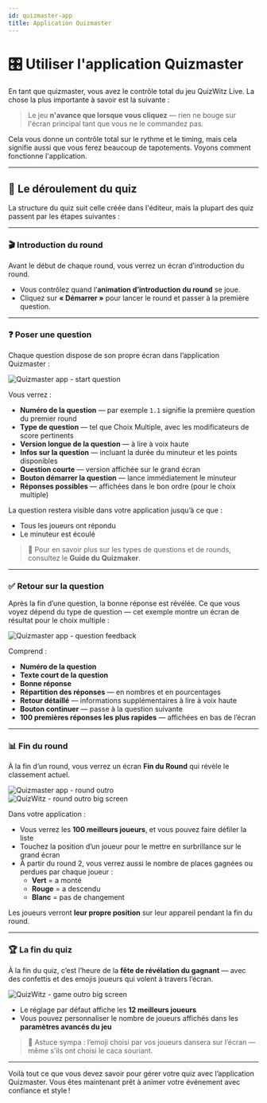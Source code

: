 ```yaml
---
id: quizmaster-app
title: Application Quizmaster
---
```


# 🎛️ Utiliser l'application Quizmaster

En tant que quizmaster, vous avez le contrôle total du jeu QuizWitz Live. La chose la plus importante à savoir est la suivante :

> Le jeu **n'avance que lorsque vous cliquez** — rien ne bouge sur l'écran principal tant que vous ne le commandez pas.

Cela vous donne un contrôle total sur le rythme et le timing, mais cela signifie aussi que vous ferez beaucoup de tapotements. Voyons comment fonctionne l'application.

---

## 🔁 Le déroulement du quiz

La structure du quiz suit celle créée dans l'éditeur, mais la plupart des quiz passent par les étapes suivantes :

---

### 🎬 Introduction du round

Avant le début de chaque round, vous verrez un écran d’introduction du round.

- Vous contrôlez quand l’**animation d’introduction du round** se joue.
- Cliquez sur **« Démarrer »** pour lancer le round et passer à la première question.

---

### ❓ Poser une question

Chaque question dispose de son propre écran dans l’application Quizmaster :

![Quizmaster app - start question](/images/quizmaster-app-start-question.png)

Vous verrez :

- **Numéro de la question** — par exemple `1.1` signifie la première question du premier round
- **Type de question** — tel que Choix Multiple, avec les modificateurs de score pertinents
- **Version longue de la question** — à lire à voix haute
- **Infos sur la question** — incluant la durée du minuteur et les points disponibles
- **Question courte** — version affichée sur le grand écran
- **Bouton démarrer la question** — lance immédiatement le minuteur
- **Réponses possibles** — affichées dans le bon ordre (pour le choix multiple)

La question restera visible dans votre application jusqu’à ce que :

- Tous les joueurs ont répondu
- Le minuteur est écoulé

> 🔎 Pour en savoir plus sur les types de questions et de rounds, consultez le **Guide du Quizmaker**.

---

### ✅ Retour sur la question

Après la fin d’une question, la bonne réponse est révélée. Ce que vous voyez dépend du type de question — cet exemple montre un écran de résultat pour le choix multiple :

![Quizmaster app - question feedback](/images/quizmaster-app-question-feedback.png)

Comprend :

- **Numéro de la question**
- **Texte court de la question**
- **Bonne réponse**
- **Répartition des réponses** — en nombres et en pourcentages
- **Retour détaillé** — informations supplémentaires à lire à voix haute
- **Bouton continuer** — passe à la question suivante
- **100 premières réponses les plus rapides** — affichées en bas de l’écran

---

### 📊 Fin du round

À la fin d’un round, vous verrez un écran **Fin du Round** qui révèle le classement actuel.

![Quizmaster app - round outro](/images/quizmaster-app-round-outro.png)\
![QuizWitz - round outro big screen](/images/round-outro.png)

Dans votre application :

- Vous verrez les **100 meilleurs joueurs**, et vous pouvez faire défiler la liste
- Touchez la position d’un joueur pour le mettre en surbrillance sur le grand écran
- À partir du round 2, vous verrez aussi le nombre de places gagnées ou perdues par chaque joueur :
    - **Vert** = a monté
    - **Rouge** = a descendu
    - **Blanc** = pas de changement

Les joueurs verront **leur propre position** sur leur appareil pendant la fin du round.

---

### 🏆 La fin du quiz

À la fin du quiz, c’est l’heure de la **fête de révélation du gagnant** — avec des confettis et des emojis joueurs qui volent à travers l’écran.

![QuizWitz - game outro big screen](/images/game-outro.png)

- Le réglage par défaut affiche les **12 meilleurs joueurs**
- Vous pouvez personnaliser le nombre de joueurs affichés dans les **paramètres avancés du jeu**

> 🎉 Astuce sympa : l’emoji choisi par vos joueurs dansera sur l’écran — même s’ils ont choisi le caca souriant.

---

Voilà tout ce que vous devez savoir pour gérer votre quiz avec l’application Quizmaster. Vous êtes maintenant prêt à animer votre événement avec confiance et style !
